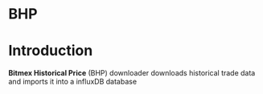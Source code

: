 # BHP

# Introduction 
**Bitmex Historical Price** (BHP) downloader downloads historical trade data and imports it into a influxDB database

